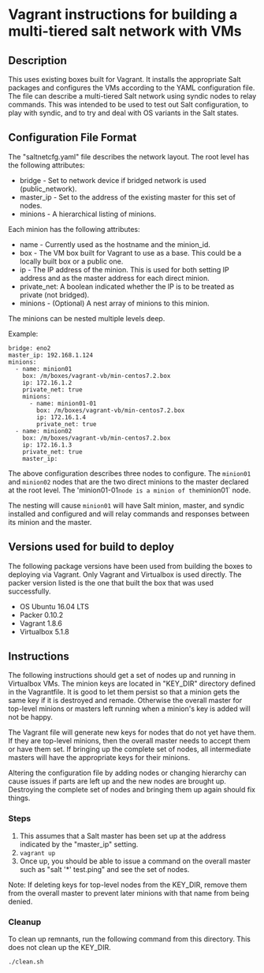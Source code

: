 # Vagrant instructions for building a multi-tiered salt network with VMs

## Description

This uses existing boxes built for Vagrant. It installs the appropriate Salt
packages and configures the VMs according to the YAML configuration file. The
file can describe a multi-tiered Salt network using syndic nodes to relay
commands. This was intended to be used to test out Salt configuration, to
play with syndic, and to try and deal with OS variants in the Salt states.

## Configuration File Format

The "saltnetcfg.yaml" file describes the network layout. The root level
has the following attributes:

* bridge - Set to network device if bridged network is used (public_network).
* master_ip - Set to the address of the existing master for this set of nodes.
* minions - A hierarchical listing of minions.

Each minion has the following attributes:

* name - Currently used as the hostname and the minion_id.
* box - The VM box built for Vagrant to use as a base. This could be a
  locally built box or a public one.
* ip - The IP address of the minion. This is used for both setting IP address
  and as the master address for each direct minion.
* private_net: A boolean indicated whether the IP is to be treated
  as private (not bridged).
* minions - (Optional) A nest array of minions to this minion.

The minions can be nested multiple levels deep.

Example:

    bridge: eno2
    master_ip: 192.168.1.124
    minions:
      - name: minion01
        box: /m/boxes/vagrant-vb/min-centos7.2.box
        ip: 172.16.1.2
        private_net: true
        minions:
          - name: minion01-01
            box: /m/boxes/vagrant-vb/min-centos7.2.box
            ip: 172.16.1.4
            private_net: true
      - name: minion02
        box: /m/boxes/vagrant-vb/min-centos7.2.box
        ip: 172.16.1.3
        private_net: true
        master_ip: 

The above configuration describes three nodes to configure.  The `minion01`
and `minion02` nodes that are the two direct minions to the master declared
at the root level. The 'minion01-01` node is a minion of the `minion01` node.

The nesting will cause `minion01` will have Salt minion, master, and syndic
installed and configured and will relay commands and responses between its
minion and the master.

## Versions used for build to deploy

The following package versions have been used from building the boxes to
deploying via Vagrant.  Only Vagrant and Virtualbox is used directly. The
packer version listed is the one that built the box that was used successfully.

* OS Ubuntu 16.04 LTS
* Packer 0.10.2
* Vagrant 1.8.6
* Virtualbox 5.1.8

## Instructions

The following instructions should get a set of nodes up and running in
Virtualbox VMs. The minion keys are located in "KEY_DIR" directory defined
in the Vagrantfile. It is good to let them persist so that a minion gets the
same key if it is destroyed and remade. Otherwise the overall master for
top-level minions or masters left running when a minion's key is added
will not be happy.

The Vagrant file will generate new keys for nodes that do not yet have them.
If they are top-level minions, then the overall master needs to accept them or
have them set. If bringing up the complete set of nodes, all intermediate
masters will have the appropriate keys for their minions.

Altering the configuration file by adding nodes or changing hierarchy can cause
issues if parts are left up and the new nodes are brought up. Destroying the
complete set of nodes and bringing them up again should fix things.

### Steps

1. This assumes that a Salt master has been set up at the address indicated
   by the "master_ip" setting.
2. `vagrant up`
3. Once up, you should be able to issue a command on the overall master
   such as "salt '*' test.ping" and see the set of nodes.

Note: If deleting keys for top-level nodes from the KEY_DIR, remove them from
the overall master to prevent later minions with that name from being
denied.

### Cleanup

To clean up remnants, run the following command from this directory. This does
not clean up the KEY_DIR.

`./clean.sh`
